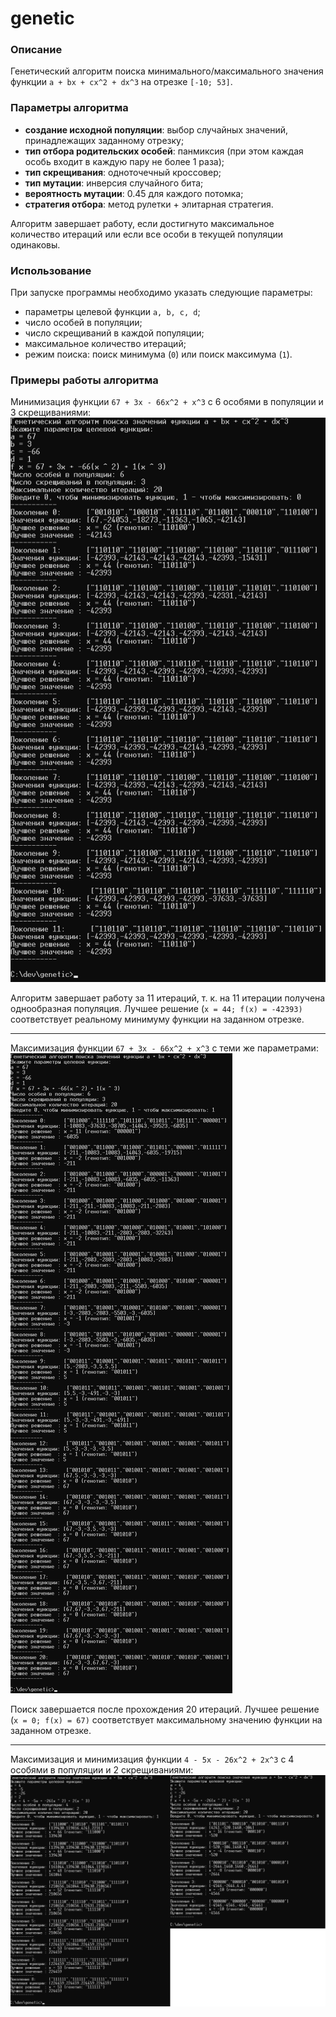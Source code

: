 # genetic

### Описание

Генетический алгоритм поиска минимального/максимального значения функции `a + bx + cx^2 + dx^3` на отрезке `[-10; 53]`.

### Параметры алгоритма

- **создание исходной популяции**: выбор случайных значений, принадлежащих заданному отрезку;
- **тип отбора родительских особей**: панмиксия (при этом каждая особь входит в каждую пару не более 1 раза); 
- **тип скрещивания**: одноточечный кроссовер;
- **тип мутации**: инверсия случайного бита;
- **вероятность мутации**: 0.45 для каждого потомка;
- **стратегия отбора**: метод рулетки + элитарная стратегия.

Алгоритм завершает работу, если достигнуто максимальное количество итераций или если все особи в текущей популяции одинаковы.


### Использование

При запуске программы необходимо указать следующие параметры:

- параметры целевой функции `a, b, c, d`;
- число особей в популяции;
- число скрещиваний в каждой популяции;
- максимальное количество итераций;
- режим поиска: поиск минимума (`0`) или поиск максимума (`1`).

### Примеры работы алгоритма

Минимизация функции `67 + 3x - 66x^2 + x^3` с 6 особями в популяции и 3 скрещиваниями:
![](./img/11g.png)

Алгоритм завершает работу за 11 итераций, т. к. на 11 итерации получена однообразная популяция. Лучшее решение (`x = 44; f(x) = -42393)` соответствует реальному минимуму функции на заданном отрезке.

---

Максимизация функции `67 + 3x - 66x^2 + x^3` с теми же параметрами:
![](./img/20g.png)

Поиск завершается после прохождения 20 итераций. Лучшее решение (`x = 0; f(x) = 67)` соответствует максимальному значению функции на заданном отрезке.

---

Максимизация и минимизация функции `4 - 5x - 26x^2 + 2x^3` с 4 особями в популяции и 2 скрещиваниями:
![](./img/maxmin.png)
